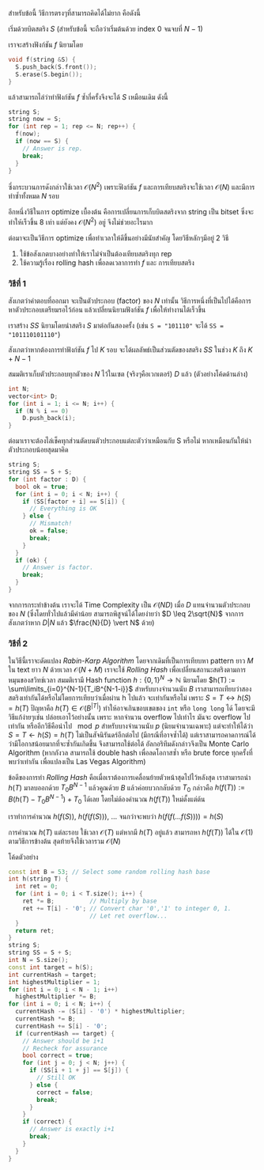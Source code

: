 สำหรับข้อนี้ วิธีการตรงๆที่สามารถคิดได้ไม่ยาก คือดังนี้

เริ่มด้วยบิตสตริง $S$ (สำหรับข้อนี้ จะถือว่าเริ่มต้นด้วย index $0$ จนจบที่ $N-1$)

เราจะสร้างฟังก์ชัน $f$ นิยามโดย

```cpp
void f(string &S) {
  S.push_back(S.front());
  S.erase(S.begin());
}
```

แล้วสามารถไล่ว่าทำฟังก์ชัน $f$ ซ้ำกี่ครั้งจึงจะได้ $S$ เหมือนเดิม ดังนี้

```cpp
string S;
string now = S;
for (int rep = 1; rep <= N; rep++) {
  f(now);
  if (now == S) {
    // Answer is rep.
    break;
  }
}
```

ซึ่งกระบวนการดังกล่าวใช้เวลา $\mathcal{O}(N^2)$ เพราะฟังก์ชัน $f$ และการเทียบสตริงจะใช้เวลา $\mathcal{O}(N)$ และมีการทำซ้ำทั้งหมด $N$ รอบ

อีกหนึ่งวิธีในการ optimize เบื้องต้น คือการเปลี่ยนการเก็บบิตสตริงจาก string เป็น bitset ซึ่งจะทำให้เร็วขึ้น 8 เท่า แต่ยังคง $\mathcal{O}(N^2)$ อยู่ จึงไม่ช่วยอะไรมาก

ต่อมาจะเป็นวิธีการ optimize เพื่อทำเวลาให้ดีขึ้นอย่างมีนัยสำคัญ โดยวิธีหลักๆมีอยู่ 2 วิธี

1. ใช้ข้อสังเกตบางอย่างทำให้เราไม่จำเป็นต้องเทียบสตริงทุก rep
2. ใช้ความรู้เรื่อง rolling hash เพื่อลดเวลาการทำ $f$ และ การเทียบสตริง

### วิธีที่ 1

สังเกตว่าคำตอบที่ออกมา จะเป็นตัวประกอบ (factor) ของ $N$ เท่านั้น วิธีการหนึ่งที่เป็นไปได้คือการหาตัวประกอบเตรียมรอไว้ก่อน แล้วเปลี่ยนนิยามฟังก์ชัน $f$ เพื่อให้ทำงานได้เร็วขึ้น

เราสร้าง $SS$ นิยามโดยนำสตริง $S$ มาต่อกันสองครั้ง (เช่น `S = "101110"` จะได้ `SS = "101110101110"`)

สังเกตว่าหากต้องการทำฟังก์ชัน $f$ ไป $K$ รอบ จะได้ผลลัพธ์เป็นส่วนตัดของสตริง $SS$ ในช่วง $K$ ถึง $K+N-1$

สมมติเราเก็บตัวประกอบทุกตัวของ $N$ ไว้ในเซต (จริงๆคือเวกเตอร์) $D$ แล้ว (ตัวอย่างโค้ดด้านล่าง)

```cpp
int N;
vector<int> D;
for (int i = 1; i <= N; i++) {
  if (N % i == 0)
    D.push_back(i);
}
```

ต่อมาเราจะต้องไล่เช็คทุกส่วนตัดบนตัวประกอบแต่ละตัวว่าเหมือนกับ S หรือไม่ หากเหมือนกันให้นำตัวประกอบน้อยสุดมาคิด

```cpp
string S;
string SS = S + S;
for (int factor : D) {
  bool ok = true;
  for (int i = 0; i < N; i++) {
    if (SS[factor + i] == S[i]) {
      // Everything is OK
    } else {
      // Mismatch!
      ok = false;
      break;
    }
  }
  if (ok) {
    // Answer is factor.
    break;
  }
}
```

จากการกระทำข้างต้น เราจะได้ Time Complexity เป็น $\mathcal{O}(ND)$ เมื่อ $D$ แทนจำนวนตัวประกอบของ $N$ (ซึ่งโดยทั่วไปแล้วมีค่าน้อย สามารถพิสูจน์ได้โดยง่ายว่า $D \leq 2\sqrt{N}$ จากการสังเกตว่าหาก $D \vert N$ แล้ว $\frac{N}{D} \vert N$ ด้วย)

### วิธีที่ 2

ในวิธีนี้เราจะดัดแปลง *Rabin-Karp Algorithm* โดยจากเดิมที่เป็นการเทียบหา pattern ยาว $M$ ใน text ยาว $N$ ด้วยเวลา $\mathcal{O}(N+M)$ เราจะใช้ *Rolling Hash* เพื่อเปลี่ยนสถานะสตริงตามการหมุนของสวิทช์เวลา สมมติเรามี Hash function $h: \{0,1\}^{N} \rightarrow \mathbb{N}$ นิยามโดย $h(T) := \sum\limits_{i=0}^{N-1}{T_iB^{N-1-i}}$ สำหรับบางจำนวนนับ $B$ เราสามารถเทียบว่าสองสตริงเท่ากันได้หรือไม่โดยการเทียบว่าเมื่อผ่าน h ไปแล้ว จะเท่ากันหรือไม่ เพราะ $S = T \leftrightarrow h(S) = h(T)$ ปัญหาคือ $h(T) \in \mathcal{O}(B^{|T|})$ ทำให้อาจเกินขอบเขตของ `int` หรือ `long long` ได้ โดยจะมีวิธีแก้ง่ายๆเช่น ปล่อยเอาไว้อย่างนั้น เพราะ หากจำนวน overflow ไปเท่าไร มันจะ overflow ไปเท่ากัน หรืออีกวิธีคือนำไป $\mod p$ สำหรับบางจำนวนนับ $p$ (นิยมจำนวนเฉพาะ) แต่จะทำให้ได้ว่า $S = T \leftarrow h(S) = h(T)$ ไม่เป็นสัจนิรันดร์อีกต่อไป (มีกรณีที่อาจซ้ำได้) แต่เราสามารถคาดการณ์ได้ว่ามีโอกาสน้อยมากที่จะซ้ำกันเกิดขึ้น จึงสามารถใช้ต่อได้ อัลกอริทึมดังกล่าวจึงเป็น Monte Carlo Algorithm (หากกังวล สามารถใช้ double hash เพื่อลดโอกาสซ้ำ หรือ brute force ทุกครั้งที่พบว่าเท่ากัน เพื่อแปลงเป็น Las Vegas Algorithm)

ข้อดีของการทำ *Rolling Hash* คือเมื่อเราต้องการเคลื่อนย้ายตัวหน้าสุดไปไว้หลังสุด เราสามารถนำ $h(T)$ มาลบออกด้วย $T_0B^{N-1}$ แล้วคูณด้วย $B$ แล้วค่อยบวกกลับด้วย $T_0$ กล่าวคือ $h(f(T)) := B(h(T)-T_0B^{N-1})+T_0$ ได้เลย โดยไม่ต้องคำนวณ $h(f(T))$ ใหม่ตั้งแต่ต้น

เราทำการคำนวณ $h(f(S))$, $h(f(f(S)))$, $\dots$ จนกว่าจะพบว่า $h(f(f(\dots f(S)))) = h(S)$

การคำนวณ $h(T)$ แต่ละรอบ ใช้เวลา $\mathcal{O}(T)$ แต่หากมี $h(T)$ อยู่แล้ว สามารถหา $h(f(T))$ ได้ใน $\mathcal{O}(1)$ ตามวิธีการข้างต้น สุดท้ายจึงใช้เวลารวม $\mathcal{O}(N)$

โค้ดตัวอย่าง

```cpp
const int B = 53; // Select some random rolling hash base
int h(string T) {
  int ret = 0;
  for (int i = 0; i < T.size(); i++) {
    ret *= B;          // Multiply by base
    ret += T[i] - '0'; // Convert char '0','1' to integer 0, 1.
                       // Let ret overflow...
  }
  return ret;
}
string S;
string SS = S + S;
int N = S.size();
const int target = h(S);
int currentHash = target;
int highestMultiplier = 1;
for (int i = 0; i < N - 1; i++)
  highestMultiplier *= B;
for (int i = 0; i < N; i++) {
  currentHash -= (S[i] - '0') * highestMultiplier;
  currentHash *= B;
  currentHash += S[i] - '0';
  if (currentHash == target) {
    // Answer should be i+1
    // Recheck for assurance
    bool correct = true;
    for (int j = 0; j < N; j++) {
      if (SS[i + 1 + j] == S[j]) {
        // Still OK
      } else {
        correct = false;
        break;
      }
    }
    if (correct) {
      // Answer is exactly i+1
      break;
    }
  }
}
```

